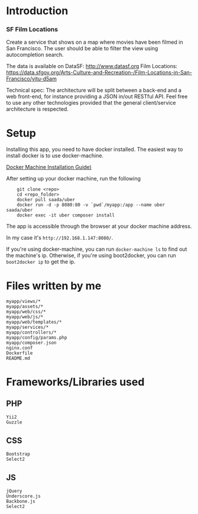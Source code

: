 # Introduction

### SF Film Locations

Create a service that shows on a map where movies have been filmed in San Francisco. The user should be able to filter the view using autocompletion search.

The data is available on 
DataSF: http://www.datasf.org
Film Locations: https://data.sfgov.org/Arts-Culture-and-Recreation-/Film-Locations-in-San-Francisco/yitu-d5am

Technical spec:
The architecture will be split between a back-end and a web front-end, for instance providing a JSON in/out RESTful API. Feel free to use any other technologies provided that the general client/service architecture is respected.


# Setup

Installing this app, you need to have docker installed.
The easiest way to install docker is to use docker-machine.

[Docker Machine Installation Guide)](https://docs.docker.com/machine/)

After setting up your docker machine, run the following
		
		git clone <repo>
		cd <repo_folder>
		docker pull saada/uber
		docker run -d -p 8080:80 -v `pwd`/myapp:/app --name uber saada/uber
		docker exec -it uber composer install

The app is accessible through the browser at your docker machine address.

In my case it's `http://192.168.1.147:8080/`.

If you're using docker-machine, you can run `docker-machine ls` to find out the machine's ip.
Otherwise, if you're using boot2docker, you can run `boot2docker ip` to get the ip.

# Files written by me

	myapp/views/*
	myapp/assets/*
	myapp/web/css/*
	myapp/web/js/*
	myapp/web/templates/*
	myapp/services/*
	myapp/controllers/*
	myapp/config/params.php
	myapp/composer.json
	nginx.conf
	Dockerfile
	README.md

# Frameworks/Libraries used
## PHP
	Yii2
	Guzzle
## CSS
	Bootstrap
	Select2
## JS
	jQuery
	Underscore.js
	Backbone.js
	Select2

